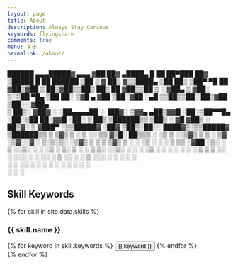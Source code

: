 ```yaml
---
layout: page
title: About
description: Always Stay Curious
keywords: flyingshare
comments: true
menu: 关于
permalink: /about/
---
```



  ██████ ▄▄▄█████▓ ▄▄▄     ▓██   ██▓    ▄████▄   █    ██  ██▀███   ██▓ ▒█████   █    ██   ██████ 
▒██    ▒ ▓  ██▒ ▓▒▒████▄    ▒██  ██▒   ▒██▀ ▀█   ██  ▓██▒▓██ ▒ ██▒▓██▒▒██▒  ██▒ ██  ▓██▒▒██    ▒ 
░ ▓██▄   ▒ ▓██░ ▒░▒██  ▀█▄   ▒██ ██░   ▒▓█    ▄ ▓██  ▒██░▓██ ░▄█ ▒▒██▒▒██░  ██▒▓██  ▒██░░ ▓██▄   
  ▒   ██▒░ ▓██▓ ░ ░██▄▄▄▄██  ░ ▐██▓░   ▒▓▓▄ ▄██▒▓▓█  ░██░▒██▀▀█▄  ░██░▒██   ██░▓▓█  ░██░  ▒   ██▒
▒██████▒▒  ▒██▒ ░  ▓█   ▓██▒ ░ ██▒▓░   ▒ ▓███▀ ░▒▒█████▓ ░██▓ ▒██▒░██░░ ████▓▒░▒▒█████▓ ▒██████▒▒
▒ ▒▓▒ ▒ ░  ▒ ░░    ▒▒   ▓▒█░  ██▒▒▒    ░ ░▒ ▒  ░░▒▓▒ ▒ ▒ ░ ▒▓ ░▒▓░░▓  ░ ▒░▒░▒░ ░▒▓▒ ▒ ▒ ▒ ▒▓▒ ▒ ░
░ ░▒  ░ ░    ░      ▒   ▒▒ ░▓██ ░▒░      ░  ▒   ░░▒░ ░ ░   ░▒ ░ ▒░ ▒ ░  ░ ▒ ▒░ ░░▒░ ░ ░ ░ ░▒  ░ ░
░  ░  ░    ░        ░   ▒   ▒ ▒ ░░     ░         ░░░ ░ ░   ░░   ░  ▒ ░░ ░ ░ ▒   ░░░ ░ ░ ░  ░  ░  
      ░                 ░  ░░ ░        ░ ░         ░        ░      ░      ░ ░     ░           ░  
                            ░ ░        ░                                                         




## Skill Keywords

{% for skill in site.data.skills %}
### {{ skill.name }}
<div class="btn-inline">
{% for keyword in skill.keywords %}
<button class="btn btn-outline" type="button">{{ keyword }}</button>
{% endfor %}
</div>
{% endfor %}
